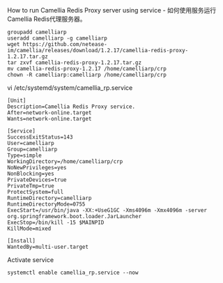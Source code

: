 

How to run Camellia Redis Proxy server using service - 如何使用服务运行Camellia Redis代理服务器。

```
groupadd camelliarp
useradd camelliarp -g camelliarp
wget https://github.com/netease-im/camellia/releases/download/1.2.17/camellia-redis-proxy-1.2.17.tar.gz
tar zxvf camellia-redis-proxy-1.2.17.tar.gz
mv camellia-redis-proxy-1.2.17 /home/camelliarp/crp
chown -R camelliarp:camelliarp /home/camelliarp/crp
```

vi /etc/systemd/system/camellia_rp.service
```
[Unit]
Description=Camellia Redis Proxy service.
After=network-online.target
Wants=network-online.target

[Service]
SuccessExitStatus=143
User=camelliarp
Group=camelliarp
Type=simple
WorkingDirectory=/home/camelliarp/crp
NoNewPrivileges=yes
NonBlocking=yes
PrivateDevices=true
PrivateTmp=true
ProtectSystem=full
RuntimeDirectory=camelliarp
RuntimeDirectoryMode=0755
ExecStart=/usr/bin/java -XX:+UseG1GC -Xms4096m -Xmx4096m -server org.springframework.boot.loader.JarLauncher
ExecStop=/bin/kill -15 $MAINPID
KillMode=mixed

[Install]
WantedBy=multi-user.target
```

Activate service
```
systemctl enable camellia_rp.service --now
```
